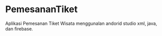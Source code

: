 # PemesananTiket
Aplikasi Pemesanan Tiket Wisata menggunalan andorid studio xml, java, dan firebase.
